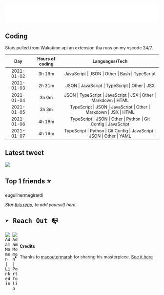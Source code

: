 
![test image size](/assets/welcome_message.gif)

## Coding
Stats pulled from Wakatime api an extension tha runs on my vscode 24/7.

|Day|Hours of coding|Languages/Tech|
|:-:|:-:|:-:|
|2021-01-02|3h 18m|JavaScript &#124; JSON &#124; Other &#124; Bash &#124; TypeScript|
|2021-01-03|2h 31m|JSON &#124; JavaScript &#124; TypeScript &#124; Other &#124; JSX|
|2021-01-04|3h 0m|JSON &#124; TypeScript &#124; JavaScript &#124; JSX &#124; Other &#124; Markdown &#124; HTML|
|2021-01-05|3h 3m|TypeScript &#124; JSON &#124; JavaScript &#124; Other &#124; Markdown &#124; JSX &#124; HTML|
|2021-01-06|4h 18m|TypeScript &#124; JSON &#124; Other &#124; Python &#124; Git Config &#124; JavaScript|
|2021-01-07|4h 19m|TypeScript &#124; Python &#124; Git Config &#124; JavaScript &#124; JSON &#124; Other &#124; YAML|

## Latest tweet
[<img src="<tweet-image-url>" width="400">](https://twitter.com/adammomen8/status/1316739109638090754)

## Top 1 friends ⭐️
euguilhermegirardi

*Star [this repo](https://github.com/AdamMomen/AdamMomen), to add yourself here.*


<samp>

## ➤ Reach Out :mailbox_with_no_mail:

>
  <a href="https://www.linkedin.com/in/adam-momen-99596275/">
     <img align="left" alt="Adam Momen | Linkedin" width="24px" src="./assets/Linkedin.svg" />
   </a>

   <a href="https://adammomen.com/">
     <img align="left" alt="Adam Momen | Portfolio" width="24px" src="./assets/web.svg" />
   </a>

</samp>

<br>

#### Credits
* Thanks to [mscoutermarsh](https://github.com/mscoutermarsh) for sharing his masterpiece. [See it here](https://github.com/mscoutermarsh/mscoutermarsh)